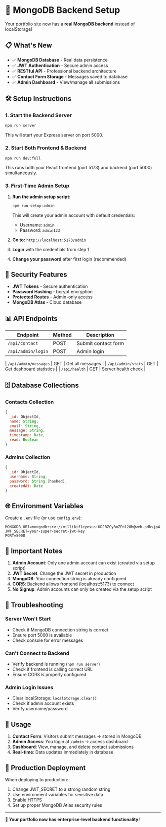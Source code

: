 # 🚀 MongoDB Backend Setup

Your portfolio site now has a **real MongoDB backend** instead of localStorage!

## 📋 What's New

- ✅ **MongoDB Database** - Real data persistence
- ✅ **JWT Authentication** - Secure admin access
- ✅ **RESTful API** - Professional backend architecture
- ✅ **Contact Form Storage** - Messages saved to database
- ✅ **Admin Dashboard** - View/manage all submissions

## 🛠️ Setup Instructions

### 1. **Start the Backend Server**

```bash
npm run server
```

This will start your Express server on port 5000.

### 2. **Start Both Frontend & Backend**

```bash
npm run dev:full
```

This runs both your React frontend (port 5173) and backend (port 5000) simultaneously.

### 3. **First-Time Admin Setup**

1. **Run the admin setup script:**

   ```bash
   npm run setup-admin
   ```

   This will create your admin account with default credentials:

   - Username: `admin`
   - Password: `admin123`

2. **Go to:** `http://localhost:5173/admin`
3. **Login** with the credentials from step 1
4. **Change your password** after first login (recommended)

## 🔐 Security Features

- **JWT Tokens** - Secure authentication
- **Password Hashing** - bcrypt encryption
- **Protected Routes** - Admin-only access
- **MongoDB Atlas** - Cloud database

## 📊 API Endpoints

| Endpoint           | Method | Description         |
| ------------------ | ------ | ------------------- |
| `/api/contact`     | POST   | Submit contact form |
| `/api/admin/login` | POST   | Admin login         |

| `/api/admin/messages` | GET | Get all messages |
| `/api/admin/stats` | GET | Get dashboard statistics |
| `/api/health` | GET | Server health check |

## 🗄️ Database Collections

### **Contacts Collection**

```javascript
{
  _id: ObjectId,
  name: String,
  email: String,
  message: String,
  timestamp: Date,
  read: Boolean
}
```

### **Admins Collection**

```javascript
{
  _id: ObjectId,
  username: String,
  password: String (hashed),
  createdAt: Date
}
```

## 🌐 Environment Variables

Create a `.env` file (or use `config.env`):

```env
MONGODB_URI=mongodb+srv://millikifleyesus:UDJRZCy8oZEnl20h@web.pdksjp4.mongodb.net/portfolio
JWT_SECRET=your-super-secret-jwt-key
PORT=5000
```

## 🚨 Important Notes

1. **Admin Account**: Only one admin account can exist (created via setup script)
2. **JWT Secret**: Change the JWT secret in production
3. **MongoDB**: Your connection string is already configured
4. **CORS**: Backend allows frontend (localhost:5173) to connect
5. **No Signup**: Admin accounts can only be created via the setup script

## 🔧 Troubleshooting

### **Server Won't Start**

- Check if MongoDB connection string is correct
- Ensure port 5000 is available
- Check console for error messages

### **Can't Connect to Backend**

- Verify backend is running (`npm run server`)
- Check if frontend is calling correct URL
- Ensure CORS is properly configured

### **Admin Login Issues**

- Clear localStorage: `localStorage.clear()`
- Check if admin account exists
- Verify username/password

## 📱 Usage

1. **Contact Form**: Visitors submit messages → stored in MongoDB
2. **Admin Access**: You login at `/admin` → access dashboard
3. **Dashboard**: View, manage, and delete contact submissions
4. **Real-time**: Data updates immediately in database

## 🚀 Production Deployment

When deploying to production:

1. Change JWT_SECRET to a strong random string
2. Use environment variables for sensitive data
3. Enable HTTPS
4. Set up proper MongoDB Atlas security rules

---

**🎉 Your portfolio now has enterprise-level backend functionality!**
